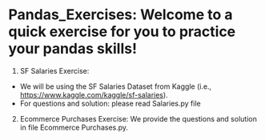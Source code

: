 # Pandas_Exercises: Welcome to a quick exercise for you to practice your pandas skills!

1. SF Salaries Exercise: 
- We will be using the SF Salaries Dataset from Kaggle (i.e., https://www.kaggle.com/kaggle/sf-salaries).
- For questions and solution: please read Salaries.py file
2. Ecommerce Purchases Exercise: We provide the questions and solution in file Ecommerce Purchases.py.
